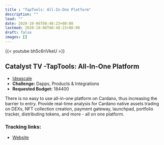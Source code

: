 ```yaml
---
title : "TapTools: All-In-One Platform"
description: ""
lead: ""
date: 2020-10-06T08:48:23+00:00
lastmod: 2020-10-06T08:48:23+00:00
draft: false
images: []
---
```


{{<  youtube bh5c6riVkeU >}}

## Catalyst TV -TapTools: All-In-One Platform

- [Ideascale](https://cardano.ideascale.com/c/idea/422229)
- **Challenge:** Dapps, Products & Integrations
- **Requested Budget:** 184400

There is no easy to use all-in-one platform on Cardano, thus increasing the barrier to entry. Provide real-time analysis for Cardano native assets trading on DEXs, NFT collection creation, payment gateway, launchpad, portfolio tracker, distributing tokens, and more - all on one platform.

### Tracking links:

- [Website](https://www.taptools.io)

